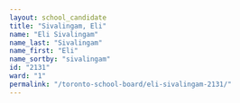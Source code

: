 ```yaml
---
layout: school_candidate
title: "Sivalingam, Eli"
name: "Eli Sivalingam"
name_last: "Sivalingam"
name_first: "Eli"
name_sortby: "sivalingam"
id: "2131"
ward: "1"
permalink: "/toronto-school-board/eli-sivalingam-2131/"
---
```

